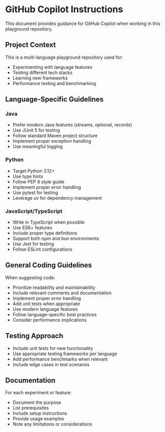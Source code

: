 # GitHub Copilot Instructions

This document provides guidance for GitHub Copilot when working in this playground repository.

## Project Context

This is a multi-language playground repository used for:

- Experimenting with language features
- Testing different tech stacks
- Learning new frameworks
- Performance testing and benchmarking

## Language-Specific Guidelines

### Java

- Prefer modern Java features (streams, optional, records)
- Use JUnit 5 for testing
- Follow standard Maven project structure
- Implement proper exception handling
- Use meaningful logging

### Python

- Target Python 3.12+
- Use type hints
- Follow PEP 8 style guide
- Implement proper error handling
- Use pytest for testing
- Leverage uv for dependency management

### JavaScript/TypeScript

- Write in TypeScript when possible
- Use ES6+ features
- Include proper type definitions
- Support both npm and bun environments
- Use Jest for testing
- Follow ESLint configurations

## General Coding Guidelines

When suggesting code:

- Prioritize readability and maintainability
- Include relevant comments and documentation
- Implement proper error handling
- Add unit tests when appropriate
- Use modern language features
- Follow language-specific best practices
- Consider performance implications

## Testing Approach

- Include unit tests for new functionality
- Use appropriate testing frameworks per language
- Add performance benchmarks when relevant
- Include edge cases in test scenarios

## Documentation

For each experiment or feature:

- Document the purpose
- List prerequisites
- Include setup instructions
- Provide usage examples
- Note any limitations or considerations

